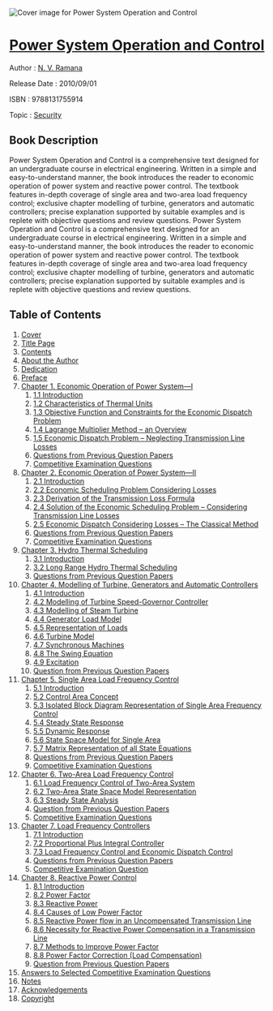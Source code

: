 ![Cover image for Power System Operation and Control](https://imgdetail.ebookreading.net/cover/cover/security/EB9788131755914.jpg)

[Power System Operation and Control](https://ebookreading.net/view/book/Power+System+Operation+and+Control-EB9788131755914_1.html "Power System Operation and Control")
====================================================================================================================

Author : [N. V. Ramana](https://ebookreading.net/search/author/N.+V.+Ramana)

Release Date : 2010/09/01

ISBN : 9788131755914

Topic : [Security](https://ebookreading.net/search/category/security)

Book Description
-----------------

Power System Operation and Control is a comprehensive text designed for an undergraduate course in electrical engineering. Written in a simple and easy-to-understand manner, the book introduces the reader to economic operation of power system and reactive power control. The textbook features in-depth coverage of single area and two-area load frequency control; exclusive chapter modelling of turbine, generators and automatic controllers; precise explanation supported by suitable examples and is replete with objective questions and review questions.
              Power System Operation and Control is a comprehensive text designed for an undergraduate course in electrical engineering. Written in a simple and easy-to-understand manner, the book introduces the reader to economic operation of power system and reactive power control. The textbook features in-depth coverage of single area and two-area load frequency control; exclusive chapter modelling of turbine, generators and automatic controllers; precise explanation supported by suitable examples and is replete with objective questions and review questions.
              
Table of Contents
-----------------

1. [Cover](https://ebookreading.net/view/book/Power+System+Operation+and+Control-EB9788131755914_1.html)
1. [Title Page](https://ebookreading.net/view/book/Power+System+Operation+and+Control-EB9788131755914_2.html)
1. [Contents](https://ebookreading.net/view/book/Power+System+Operation+and+Control-EB9788131755914_3.html)
1. [About the Author](https://ebookreading.net/view/book/Power+System+Operation+and+Control-EB9788131755914_4.html)
1. [Dedication](https://ebookreading.net/view/book/Power+System+Operation+and+Control-EB9788131755914_5.html)
1. [Preface](https://ebookreading.net/view/book/Power+System+Operation+and+Control-EB9788131755914_6.html)
1. [Chapter 1. Economic Operation of Power System—I](https://ebookreading.net/view/book/Power+System+Operation+and+Control-EB9788131755914_7.html)
    1. [1.1 Introduction](https://ebookreading.net/view/book/Power+System+Operation+and+Control-EB9788131755914_8.html#chap1_1.1)
    1. [1.2 Characteristics of Thermal Units](https://ebookreading.net/view/book/Power+System+Operation+and+Control-EB9788131755914_9.html#chap1_1.2)
    1. [1.3 Objective Function and Constraints for the Economic Dispatch Problem](https://ebookreading.net/view/book/Power+System+Operation+and+Control-EB9788131755914_10.html#chap1_1.3)
    1. [1.4 Lagrange Multiplier Method – an Overview](https://ebookreading.net/view/book/Power+System+Operation+and+Control-EB9788131755914_11.html#chap1_1.4)
    1. [1.5 Economic Dispatch Problem – Neglecting Transmission Line Losses](https://ebookreading.net/view/book/Power+System+Operation+and+Control-EB9788131755914_12.html#chap1_1.5)
    1. [Questions from Previous Question Papers](https://ebookreading.net/view/book/Power+System+Operation+and+Control-EB9788131755914_13.html#chap1_q)
    1. [Competitive Examination Questions](https://ebookreading.net/view/book/Power+System+Operation+and+Control-EB9788131755914_14.html#chap1_c)
1. [Chapter 2. Economic Operation of Power System—II](https://ebookreading.net/view/book/Power+System+Operation+and+Control-EB9788131755914_15.html)
    1. [2.1 Introduction](https://ebookreading.net/view/book/Power+System+Operation+and+Control-EB9788131755914_16.html#chap2_2.1)
    1. [2.2 Economic Scheduling Problem Considering Losses](https://ebookreading.net/view/book/Power+System+Operation+and+Control-EB9788131755914_17.html#chap2_2.2)
    1. [2.3 Derivation of the Transmission Loss Formula](https://ebookreading.net/view/book/Power+System+Operation+and+Control-EB9788131755914_18.html#chap2_2.3)
    1. [2.4 Solution of the Economic Scheduling Problem – Considering Transmission Line Losses](https://ebookreading.net/view/book/Power+System+Operation+and+Control-EB9788131755914_19.html#chap2_2.4)
    1. [2.5 Economic Dispatch Considering Losses – The Classical Method](https://ebookreading.net/view/book/Power+System+Operation+and+Control-EB9788131755914_20.html#chap2_2.5)
    1. [Questions from Previous Question Papers](https://ebookreading.net/view/book/Power+System+Operation+and+Control-EB9788131755914_21.html#chap2_q)
    1. [Competitive Examination Questions](https://ebookreading.net/view/book/Power+System+Operation+and+Control-EB9788131755914_22.html#chap2_c)
1. [Chapter 3. Hydro Thermal Scheduling](https://ebookreading.net/view/book/Power+System+Operation+and+Control-EB9788131755914_23.html)
    1. [3.1 Introduction](https://ebookreading.net/view/book/Power+System+Operation+and+Control-EB9788131755914_24.html#chap3_3.1)
    1. [3.2 Long Range Hydro Thermal Scheduling](https://ebookreading.net/view/book/Power+System+Operation+and+Control-EB9788131755914_25.html#chap3_3.2)
    1. [Questions from Previous Question Papers](https://ebookreading.net/view/book/Power+System+Operation+and+Control-EB9788131755914_26.html#chap3_q)
1. [Chapter 4. Modelling of Turbine, Generators and Automatic Controllers](https://ebookreading.net/view/book/Power+System+Operation+and+Control-EB9788131755914_27.html)
    1. [4.1 Introduction](https://ebookreading.net/view/book/Power+System+Operation+and+Control-EB9788131755914_28.html#chap4_4.1)
    1. [4.2 Modelling of Turbine Speed-Governor Controller](https://ebookreading.net/view/book/Power+System+Operation+and+Control-EB9788131755914_29.html#chap4_4.2)
    1. [4.3 Modelling of Steam Turbine](https://ebookreading.net/view/book/Power+System+Operation+and+Control-EB9788131755914_30.html#chap4_4.3)
    1. [4.4 Generator Load Model](https://ebookreading.net/view/book/Power+System+Operation+and+Control-EB9788131755914_31.html#chap4_4.4)
    1. [4.5 Representation of Loads](https://ebookreading.net/view/book/Power+System+Operation+and+Control-EB9788131755914_32.html#chap4_4.5)
    1. [4.6 Turbine Model](https://ebookreading.net/view/book/Power+System+Operation+and+Control-EB9788131755914_33.html#chap4_4.6)
    1. [4.7 Synchronous Machines](https://ebookreading.net/view/book/Power+System+Operation+and+Control-EB9788131755914_34.html#chap4_4.7)
    1. [4.8 The Swing Equation](https://ebookreading.net/view/book/Power+System+Operation+and+Control-EB9788131755914_35.html#chap4_4.8)
    1. [4.9 Excitation](https://ebookreading.net/view/book/Power+System+Operation+and+Control-EB9788131755914_36.html#chap4_4.9)
    1. [Question from Previous Question Papers](https://ebookreading.net/view/book/Power+System+Operation+and+Control-EB9788131755914_37.html#chap4_q)
1. [Chapter 5. Single Area Load Frequency Control](https://ebookreading.net/view/book/Power+System+Operation+and+Control-EB9788131755914_38.html)
    1. [5.1 Introduction](https://ebookreading.net/view/book/Power+System+Operation+and+Control-EB9788131755914_39.html#chap5_5.1)
    1. [5.2 Control Area Concept](https://ebookreading.net/view/book/Power+System+Operation+and+Control-EB9788131755914_40.html#chap5_5.2)
    1. [5.3 Isolated Block Diagram Representation of Single Area Frequency Control](https://ebookreading.net/view/book/Power+System+Operation+and+Control-EB9788131755914_41.html#chap5_5.3)
    1. [5.4 Steady State Response](https://ebookreading.net/view/book/Power+System+Operation+and+Control-EB9788131755914_42.html#chap5_5.4)
    1. [5.5 Dynamic Response](https://ebookreading.net/view/book/Power+System+Operation+and+Control-EB9788131755914_43.html#chap5_5.5)
    1. [5.6 State Space Model for Single Area](https://ebookreading.net/view/book/Power+System+Operation+and+Control-EB9788131755914_44.html#chap5_5.6)
    1. [5.7 Matrix Representation of all State Equations](https://ebookreading.net/view/book/Power+System+Operation+and+Control-EB9788131755914_45.html#chap5_5.7)
    1. [Questions from Previous Question Papers](https://ebookreading.net/view/book/Power+System+Operation+and+Control-EB9788131755914_46.html#chap5_q)
    1. [Competitive Examination Questions](https://ebookreading.net/view/book/Power+System+Operation+and+Control-EB9788131755914_47.html#chap5_c)
1. [Chapter 6. Two-Area Load Frequency Control](https://ebookreading.net/view/book/Power+System+Operation+and+Control-EB9788131755914_48.html)
    1. [6.1 Load Frequency Control of Two-Area System](https://ebookreading.net/view/book/Power+System+Operation+and+Control-EB9788131755914_49.html#chap6_6.1)
    1. [6.2 Two-Area State Space Model Representation](https://ebookreading.net/view/book/Power+System+Operation+and+Control-EB9788131755914_50.html#chap6_6.2)
    1. [6.3 Steady State Analysis](https://ebookreading.net/view/book/Power+System+Operation+and+Control-EB9788131755914_51.html#chap6_6.3)
    1. [Question from Previous Question Papers](https://ebookreading.net/view/book/Power+System+Operation+and+Control-EB9788131755914_52.html#chap6_q)
    1. [Competitive Examination Questions](https://ebookreading.net/view/book/Power+System+Operation+and+Control-EB9788131755914_53.html#chap6_c)
1. [Chapter 7. Load Frequency Controllers](https://ebookreading.net/view/book/Power+System+Operation+and+Control-EB9788131755914_54.html)
    1. [7.1 Introduction](https://ebookreading.net/view/book/Power+System+Operation+and+Control-EB9788131755914_55.html#chap7_7.1)
    1. [7.2 Proportional Plus Integral Controller](https://ebookreading.net/view/book/Power+System+Operation+and+Control-EB9788131755914_56.html#chap7_7.2)
    1. [7.3 Load Frequency Control and Economic Dispatch Control](https://ebookreading.net/view/book/Power+System+Operation+and+Control-EB9788131755914_57.html#chap7_7.3)
    1. [Questions from Previous Question Papers](https://ebookreading.net/view/book/Power+System+Operation+and+Control-EB9788131755914_58.html#chap7_q)
    1. [Competitive Examination Question](https://ebookreading.net/view/book/Power+System+Operation+and+Control-EB9788131755914_59.html#chap7_c)
1. [Chapter 8. Reactive Power Control](https://ebookreading.net/view/book/Power+System+Operation+and+Control-EB9788131755914_60.html)
    1. [8.1 Introduction](https://ebookreading.net/view/book/Power+System+Operation+and+Control-EB9788131755914_61.html#chap8_8.1)
    1. [8.2 Power Factor](https://ebookreading.net/view/book/Power+System+Operation+and+Control-EB9788131755914_62.html#chap8_8.2)
    1. [8.3 Reactive Power](https://ebookreading.net/view/book/Power+System+Operation+and+Control-EB9788131755914_63.html#chap8_8.3)
    1. [8.4 Causes of Low Power Factor](https://ebookreading.net/view/book/Power+System+Operation+and+Control-EB9788131755914_64.html#chap8_8.4)
    1. [8.5 Reactive Power flow in an Uncompensated Transmission Line](https://ebookreading.net/view/book/Power+System+Operation+and+Control-EB9788131755914_65.html#chap8_8.5)
    1. [8.6 Necessity for Reactive Power Compensation in a Transmission Line](https://ebookreading.net/view/book/Power+System+Operation+and+Control-EB9788131755914_66.html#chap8_8.6)
    1. [8.7 Methods to Improve Power Factor](https://ebookreading.net/view/book/Power+System+Operation+and+Control-EB9788131755914_67.html#chap8_8.7)
    1. [8.8 Power Factor Correction (Load Compensation)](https://ebookreading.net/view/book/Power+System+Operation+and+Control-EB9788131755914_68.html#chap8_8.8)
    1. [Question from Previous Question Papers](https://ebookreading.net/view/book/Power+System+Operation+and+Control-EB9788131755914_69.html#chap8_q)
1. [Answers to Selected Competitive Examination Questions](https://ebookreading.net/view/book/Power+System+Operation+and+Control-EB9788131755914_70.html)
1. [Notes](https://ebookreading.net/view/book/Power+System+Operation+and+Control-EB9788131755914_71.html)
1. [Acknowledgements](https://ebookreading.net/view/book/Power+System+Operation+and+Control-EB9788131755914_72.html)
1. [Copyright](https://ebookreading.net/view/book/Power+System+Operation+and+Control-EB9788131755914_73.html)
